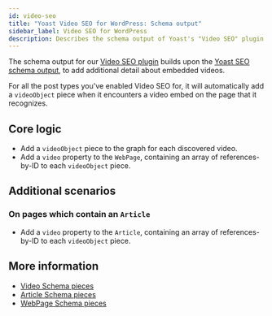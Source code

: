 ```yaml
---
id: video-seo
title: "Yoast Video SEO for WordPress: Schema output"
sidebar_label: Video SEO for WordPress
description: Describes the schema output of Yoast's "Video SEO" plugin for WordPress.
---
```

The schema output for our [Video SEO plugin](https://yoast.com/wordpress/plugins/video-seo/) builds upon the [Yoast SEO schema output](yoast-seo.md), to add additional detail about embedded videos.

For all the post types you've enabled Video SEO for, it will automatically add a  `videoObject`  piece when it encounters a video embed on the page that it recognizes.

## Core logic
* Add a `videoObject` piece to the graph for each discovered video.
* Add a `video` property to the `WebPage`, containing an array of references-by-ID to each `videoObject` piece.

## Additional scenarios

### On pages which contain an `Article`
* Add a `video` property to the `Article`, containing an array of references-by-ID to each `videoObject` piece.

## More information
* [Video Schema pieces](../pieces/video.md)
* [Article Schema pieces](../pieces/article.md)
* [WebPage Schema pieces](../pieces/webpage.md)
